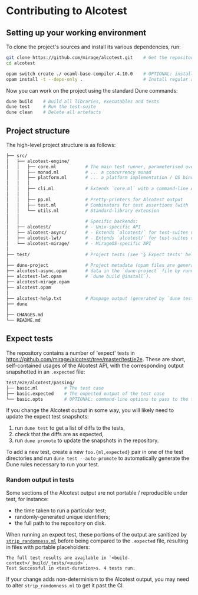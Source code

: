 # Contributing to Alcotest

## Setting up your working environment

To clone the project's sources and install its various dependencies, run:

```sh
git clone https://github.com/mirage/alcotest.git    # Get the repository
cd alcotest

opam switch create ./ ocaml-base-compiler.4.10.0    # OPTIONAL: install a project-local Opam switch
opam install -t --deps-only .                       # Install regular and test dependencies
```

Now you can work on the project using the standard Dune commands:

```sh
dune build    # Build all libraries, executables and tests
dune test     # Run the test-suite
dune clean    # Delete all artefacts
```

## Project structure

The high-level project structure is as follows:

```sh
├── src/
│   ├── alcotest-engine/
│   │   ├── core.ml           # The main test runner, parameterised over...
│   │   ├── monad.ml          # ... a concurrency monad
│   │   ├── platform.ml       # ... a platform implementation / OS bindings
│   │   │
│   │   ├── cli.ml            # Extends `core.ml` with a command-line API
│   │   │
│   │   ├── pp.ml             # Pretty-printers for Alcotest output
│   │   ├── test.ml           # Combinators for test assertions (with `Alcotest.check`)
│   │   └── utils.ml          # Standard-library extension
│   │
│   │                         # Specific backends:
│   ├── alcotest/             # - Unix-specific API
│   ├── alcotest-async/       # - Extends `alcotest/` for test-suites using Async concurrency
│   ├── alcotest-lwt/         # - Extends `alcotest/` for test-suites using Lwt concurrency
│   └── alcotest-mirage/      # - MirageOS-specific API
│
├── test/                     # Project tests (see '§ Expect tests' below)
│
├── dune-project              # Project metadata (opam files are generated from
├── alcotest-async.opam       # data in the `dune-project` file by running
├── alcotest-lwt.opam         # `dune build @install`).
├── alcotest-mirage.opam
├── alcotest.opam
│
├── alcotest-help.txt         # Manpage output (generated by `dune test --auto-promote`)
├── dune
│
├── CHANGES.md
└── README.md
```

## Expect tests

The repository contains a number of 'expect' tests in
https://github.com/mirage/alcotest/tree/master/test/e2e. These are short,
self-contained usages of the Alcotest API, with the corresponding output
snapshotted in an `.expected` file:

```sh
test/e2e/alcotest/passing/
├── basic.ml          # The test case
├── basic.expected    # The expected output of the test case
└── basic.opts        # OPTIONAL: command-line options to pass to the test
```

If you change the Alcotest output in some way, you will likely need to update
the expect test snapshots:

1. run `dune test` to get a list of diffs to the tests,
1. check that the diffs are as expected,
1. run `dune promote` to update the snapshots in the repository.

To add a new test, create a new `foo.{ml,expected}` pair in one of the test
directories and run `dune test --auto-promote` to automatically generate the
Dune rules necessary to run your test.

### Random output in tests

Some sections of the Alcotest output are not portable / reproducible under test,
for instance:

- the time taken to run a particular test;
- randomly-generated unique identifiers;
- the full path to the repository on disk.

When running an expect test, these portions of the output are sanitized by
[`strip_randomness.ml`](./test/e2e/strip_randomness.ml) before being compared to
the `.expected` file, resulting in files with portable placeholders:

```
The full test results are available in `<build-context>/_build/_tests/<uuid>`.
Test Successful in <test-duration>s. 4 tests run.
```

If your change adds non-determinism to the Alcotest output, you may need to
alter `strip_randomness.ml` to get it past the CI.
